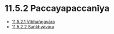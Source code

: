 # 11.5.2 Paccayapaccanīya

* [11.5.2.1 Vibhaṅgavāra](11.5.2/11.5.2.1.md)
* [11.5.2.2 Saṅkhyāvāra](11.5.2/11.5.2.2.md)
